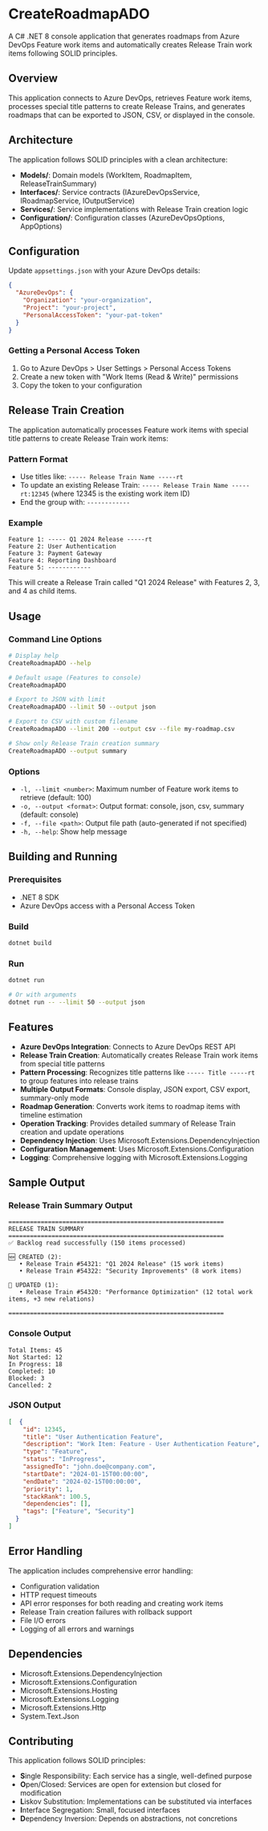 # CreateRoadmapADO

A C# .NET 8 console application that generates roadmaps from Azure DevOps Feature work items and automatically creates Release Train work items following SOLID principles.

## Overview

This application connects to Azure DevOps, retrieves Feature work items, processes special title patterns to create Release Trains, and generates roadmaps that can be exported to JSON, CSV, or displayed in the console.

## Architecture

The application follows SOLID principles with a clean architecture:

- **Models/**: Domain models (WorkItem, RoadmapItem, ReleaseTrainSummary)
- **Interfaces/**: Service contracts (IAzureDevOpsService, IRoadmapService, IOutputService)
- **Services/**: Service implementations with Release Train creation logic
- **Configuration/**: Configuration classes (AzureDevOpsOptions, AppOptions)

## Configuration

Update `appsettings.json` with your Azure DevOps details:

```json
{
  "AzureDevOps": {
    "Organization": "your-organization",
    "Project": "your-project",
    "PersonalAccessToken": "your-pat-token"
  }
}
```

### Getting a Personal Access Token

1. Go to Azure DevOps > User Settings > Personal Access Tokens
2. Create a new token with "Work Items (Read & Write)" permissions
3. Copy the token to your configuration

## Release Train Creation

The application automatically processes Feature work items with special title patterns to create Release Train work items:

### Pattern Format
- Use titles like: `----- Release Train Name -----rt`
- To update an existing Release Train: `----- Release Train Name -----rt:12345` (where 12345 is the existing work item ID)
- End the group with: `------------`

### Example
```
Feature 1: ----- Q1 2024 Release -----rt
Feature 2: User Authentication
Feature 3: Payment Gateway
Feature 4: Reporting Dashboard
Feature 5: ------------
```

This will create a Release Train called "Q1 2024 Release" with Features 2, 3, and 4 as child items.

## Usage

### Command Line Options

```bash
# Display help
CreateRoadmapADO --help

# Default usage (Features to console)
CreateRoadmapADO

# Export to JSON with limit
CreateRoadmapADO --limit 50 --output json

# Export to CSV with custom filename
CreateRoadmapADO --limit 200 --output csv --file my-roadmap.csv

# Show only Release Train creation summary
CreateRoadmapADO --output summary
```

### Options

- `-l, --limit <number>`: Maximum number of Feature work items to retrieve (default: 100)
- `-o, --output <format>`: Output format: console, json, csv, summary (default: console)
- `-f, --file <path>`: Output file path (auto-generated if not specified)
- `-h, --help`: Show help message

## Building and Running

### Prerequisites

- .NET 8 SDK
- Azure DevOps access with a Personal Access Token

### Build

```bash
dotnet build
```

### Run

```bash
dotnet run

# Or with arguments
dotnet run -- --limit 50 --output json
```

## Features

- **Azure DevOps Integration**: Connects to Azure DevOps REST API
- **Release Train Creation**: Automatically creates Release Train work items from special title patterns
- **Pattern Processing**: Recognizes title patterns like `----- Title -----rt` to group features into release trains
- **Multiple Output Formats**: Console display, JSON export, CSV export, summary-only mode
- **Roadmap Generation**: Converts work items to roadmap items with timeline estimation
- **Operation Tracking**: Provides detailed summary of Release Train creation and update operations
- **Dependency Injection**: Uses Microsoft.Extensions.DependencyInjection
- **Configuration Management**: Uses Microsoft.Extensions.Configuration
- **Logging**: Comprehensive logging with Microsoft.Extensions.Logging

## Sample Output

### Release Train Summary Output
```
============================================================
RELEASE TRAIN SUMMARY
============================================================
✅ Backlog read successfully (150 items processed)

🆕 CREATED (2):
   • Release Train #54321: "Q1 2024 Release" (15 work items)
   • Release Train #54322: "Security Improvements" (8 work items)

🔄 UPDATED (1):
   • Release Train #54320: "Performance Optimization" (12 total work items, +3 new relations)

============================================================
```

### Console Output
```
Total Items: 45
Not Started: 12
In Progress: 18
Completed: 10
Blocked: 3
Cancelled: 2
```

### JSON Output
```json
[  {
    "id": 12345,
    "title": "User Authentication Feature",
    "description": "Work Item: Feature - User Authentication Feature",
    "type": "Feature",
    "status": "InProgress",
    "assignedTo": "john.doe@company.com",
    "startDate": "2024-01-15T00:00:00",
    "endDate": "2024-02-15T00:00:00",
    "priority": 1,
    "stackRank": 100.5,
    "dependencies": [],
    "tags": ["Feature", "Security"]
  }
]
```

## Error Handling

The application includes comprehensive error handling:
- Configuration validation
- HTTP request timeouts
- API error responses for both reading and creating work items
- Release Train creation failures with rollback support
- File I/O errors
- Logging of all errors and warnings

## Dependencies

- Microsoft.Extensions.DependencyInjection
- Microsoft.Extensions.Configuration
- Microsoft.Extensions.Hosting
- Microsoft.Extensions.Logging
- Microsoft.Extensions.Http
- System.Text.Json

## Contributing

This application follows SOLID principles:
- **S**ingle Responsibility: Each service has a single, well-defined purpose
- **O**pen/Closed: Services are open for extension but closed for modification
- **L**iskov Substitution: Implementations can be substituted via interfaces
- **I**nterface Segregation: Small, focused interfaces
- **D**ependency Inversion: Depends on abstractions, not concretions
